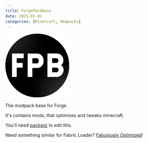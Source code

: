 ```yaml
---
title: ForgePackBase
date: 2023-01-02
categories: [Minecraft, Modpacks]
---
```

<img src="/images/ForgePackBase.png" alt="ForgePackBase" width="200"/>

The modpack base for Forge.

It's contains mods, that optimizes and tweaks minecraft.

You'll need [packwiz](https://packwiz.infra.link/) to edit this.

Need something similar for Fabric Loader? [Fabulously Optimized](https://github.com/Fabulously-Optimized/fabulously-optimized)!
